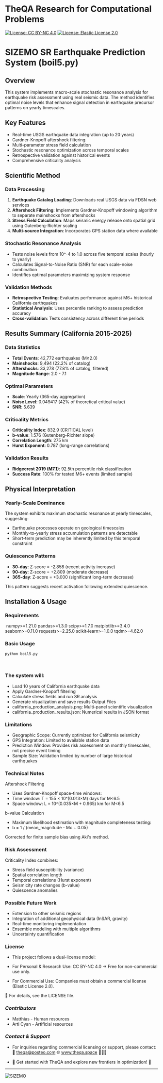 # TheQA Research for Computational Problems

[![License: CC BY-NC 4.0](https://img.shields.io/badge/License-CC%20BY--NC%204.0-blue.svg)](https://creativecommons.org/licenses/by-nc/4.0/)
[![License: Elastic License 2.0](https://img.shields.io/badge/Commercial%20License-ELv2-orange)](LICENSE-COMMERCIAL.txt)

# SIZEMO SR Earthquake Prediction System (boil5.py)

## Overview

This system implements macro-scale stochastic resonance analysis for earthquake risk assessment using real seismic data. The method identifies optimal noise levels that enhance signal detection in earthquake precursor patterns on yearly timescales.

## Key Features

- Real-time USGS earthquake data integration (up to 20 years)
- Gardner-Knopoff aftershock filtering
- Multi-parameter stress field calculation
- Stochastic resonance optimization across temporal scales
- Retrospective validation against historical events
- Comprehensive criticality analysis

## Scientific Method

### Data Processing
1. **Earthquake Catalog Loading**: Downloads real USGS data via FDSN web services
2. **Aftershock Filtering**: Implements Gardner-Knopoff windowing algorithm to separate mainshocks from aftershocks
3. **Stress Field Calculation**: Maps seismic energy release onto spatial grid using Gutenberg-Richter scaling
4. **Multi-source Integration**: Incorporates GPS station data where available

### Stochastic Resonance Analysis
- Tests noise levels from 10^-4 to 1.0 across five temporal scales (hourly to yearly)
- Calculates Signal-to-Noise Ratio (SNR) for each scale-noise combination
- Identifies optimal parameters maximizing system response

### Validation Methods
- **Retrospective Testing**: Evaluates performance against M6+ historical California earthquakes
- **Statistical Analysis**: Uses percentile ranking to assess prediction accuracy
- **Cross-validation**: Tests consistency across different time periods

## Results Summary (California 2015-2025)

### Data Statistics
- **Total Events**: 42,772 earthquakes (M≥2.0)
- **Mainshocks**: 9,494 (22.2% of catalog)
- **Aftershocks**: 33,278 (77.8% of catalog, filtered)
- **Magnitude Range**: 2.0 - 7.1

### Optimal Parameters
- **Scale**: Yearly (365-day aggregation)
- **Noise Level**: 0.049417 (42% of theoretical critical value)
- **SNR**: 5.639

### Criticality Metrics
- **Criticality Index**: 832.9 (CRITICAL level)
- **b-value**: 1.576 (Gutenberg-Richter slope)
- **Correlation Length**: 275 km
- **Hurst Exponent**: 0.787 (long-range correlations)

### Validation Results
- **Ridgecrest 2019 (M7.1)**: 92.5th percentile risk classification
- **Success Rate**: 100% for tested M6+ events (limited sample)

## Physical Interpretation

### Yearly-Scale Dominance
The system exhibits maximum stochastic resonance at yearly timescales, suggesting:
- Earthquake processes operate on geological timescales
- Monthly-to-yearly stress accumulation patterns are detectable
- Short-term prediction may be inherently limited by this temporal constraint

### Quiescence Patterns
- **30-day**: Z-score = -2.858 (recent activity increase)
- **90-day**: Z-score = +2.809 (moderate decrease)
- **365-day**: Z-score = +3.000 (significant long-term decrease)

This pattern suggests recent activation following extended quiescence.

## Installation & Usage

### Requirements

​
numpy>=1.21.0
pandas>=1.3.0
scipy>=1.7.0
matplotlib>=3.4.0
seaborn>=0.11.0
requests>=2.25.0
scikit-learn>=1.0.0
tqdm>=4.62.0

### Basic Usage
```python
python boil5.py
```
​
### The system will:
- Load 10 years of California earthquake data
- Apply Gardner-Knopoff filtering
- Calculate stress fields and run SR analysis
- Generate visualization and save results
Output Files
- california_production_analysis.png: Multi-panel scientific visualization
- california_production_results.json: Numerical results in JSON format

### Limitations
- Geographic Scope: Currently optimized for California seismicity
- GPS Integration: Limited to available station data
- Prediction Window: Provides risk assessment on monthly timescales, not precise event timing
- Sample Size: Validation limited by number of large historical earthquakes

### Technical Notes
Aftershock Filtering
- Uses Gardner-Knopoff space-time windows:
- Time window: T = 155 × 10^(0.013×M) days for M<6.5
- Space window: L = 10^(0.035×M + 0.965) km for M<6.5

b-value Calculation
- Maximum likelihood estimation with magnitude completeness testing:
- b = 1 / (mean_magnitude - Mc + 0.05)

Corrected for finite sample bias using Aki's method.

### Risk Assessment
Criticality Index combines:
- Stress field susceptibility (variance)
- Spatial correlation length
- Temporal correlations (Hurst exponent)
- Seismicity rate changes (b-value)
- Quiescence anomalies

### Possible Future Work
- Extension to other seismic regions
- Integration of additional geophysical data (InSAR, gravity)
- Real-time monitoring implementation
- Ensemble modeling with multiple algorithms
- Uncertainty quantification

### **License**
- This project follows a dual-license model:

- For Personal & Research Use: CC BY-NC 4.0 → Free for non-commercial use only.
- For Commercial Use: Companies must obtain a commercial license (Elastic License 2.0).

📜 For details, see the LICENSE file.


### ***Contributors***

- Matthias - Human resources
- Arti Cyan - Artificial  resources


### ***Contact & Support***

- For inquiries regarding commercial licensing or support, please contact:📧 theqa@posteo.com 🌐 www.theqa.space 🚀🚀🚀

- 🚀 Get started with TheQA and explore new frontiers in optimization! 🚀

---
![SIZEMO](https://github.com/hermannhart/sizemo/blob/main/sizemo.jpg)
